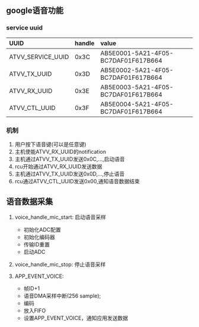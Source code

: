 ## google语音功能

### service uuid  

| UUID | handle | value |
| :--- | :--- | :--- |
| ATVV_SERVICE_UUID | 0x3C | AB5E0001-5A21-4F05-BC7DAF01F617B664 |
| ATVV_TX_UUID | 0x3D | AB5E0002-5A21-4F05-BC7DAF01F617B664 |
| ATVV_RX_UUID | 0x3E | AB5E0003-5A21-4F05-BC7DAF01F617B664 |
| ATVV_CTL_UUID | 0x3F | AB5E0004-5A21-4F05-BC7DAF01F617B664 |

### 机制
1. 用户按下语音键(可以是任意键)
2. 主机使能ATVV_RX_UUID的notification
3. 主机通过ATVV_TX_UUID发送0x0C,...,启动语音
4. rcu开始通过ATVV_RX_UUID发送数据
5. 主机通过ATVV_TX_UUID发送0x0D,...,停止语音
6. rcu通过ATVV_CTL_UUID发送0x00,通知语音数据结束

## 语音数据采集

1. voice_handle_mic_start: 启动语音采样  
    + 初始化ADC配置  
    + 初始化编码器  
    + 传输ID重置  
    + 启动ADC

2. voice_handle_mic_stop: 停止语音采样
    
3. APP_EVENT_VOICE:
    + 帧ID+1
    + 语音DMA采样中断(256 sample);  
    + 编码
    + 放入FIFO
    + 设置APP_EVENT_VOICE，通知应用发送数据

